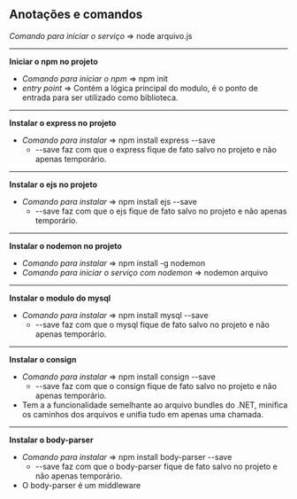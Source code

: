 ## Anotações e comandos

*Comando para iniciar o serviço* => node arquivo.js
***
**Iniciar o npm no projeto**
 - *Comando para iniciar o npm* => npm init
 - *entry point* => Contém a lógica principal do modulo, é o ponto de entrada para ser utilizado como biblioteca.
***
**Instalar o express no projeto**
 - *Comando para instalar* => npm install express --save
   - --save faz com que o express fique de fato salvo no projeto e não apenas temporário.
***
**Instalar o ejs no projeto**
 - *Comando para instalar* => npm install ejs --save
   - --save faz com que o ejs fique de fato salvo no projeto e não apenas temporário.
***
**Instalar o nodemon no projeto**
 - *Comando para instalar* => npm install -g nodemon
 - *Comando para iniciar o serviço com nodemon* => nodemon arquivo
***
**Instalar o modulo do mysql**
 - *Comando para instalar* => npm install mysql --save
   - --save faz com que o mysql fique de fato salvo no projeto e não apenas temporário.
***
**Instalar o consign**
 - *Comando para instalar* => npm install consign --save
   - --save faz com que o consign fique de fato salvo no projeto e não apenas temporário.
 - Tem a a funcionalidade semelhante ao arquivo bundles do .NET, minifica os caminhos dos arquivos e unifia tudo em apenas uma chamada.
 ***
 **Instalar o body-parser**
- *Comando para instalar* => npm install body-parser --save
   - --save faz com que o body-parser fique de fato salvo no projeto e não apenas temporário.
- O body-parser é um middleware


